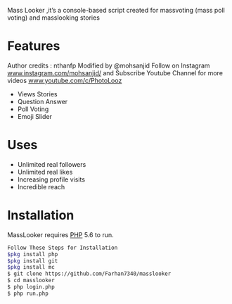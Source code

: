 



Mass Looker ,it’s a console-based script created for massvoting (mass poll voting) and masslooking stories

# Features
 Author credits : nthanfp
 Modified by @mohsanjid Follow on Instagram www.instagram.com/mohsanjid/ and
 Subscribe Youtube Channel for more videos www.youtube.com/c/PhotoLooz

  - Views Stories
  - Question Answer
  - Poll Voting
  - Emoji Slider
  
# Uses 
   - Unlimited real followers
   - Unlimited real likes
   - Increasing profile visits
   - Incredible reach
   
# Installation

MassLooker requires [PHP](https://www.php.net/) 5.6 to run.

```sh
Follow These Steps for Installation
$pkg install php
$pkg install git
$pkg install mc
$ git clone https://github.com/Farhan7340/masslooker
$ cd masslooker
$ php login.php
$ php run.php
```

